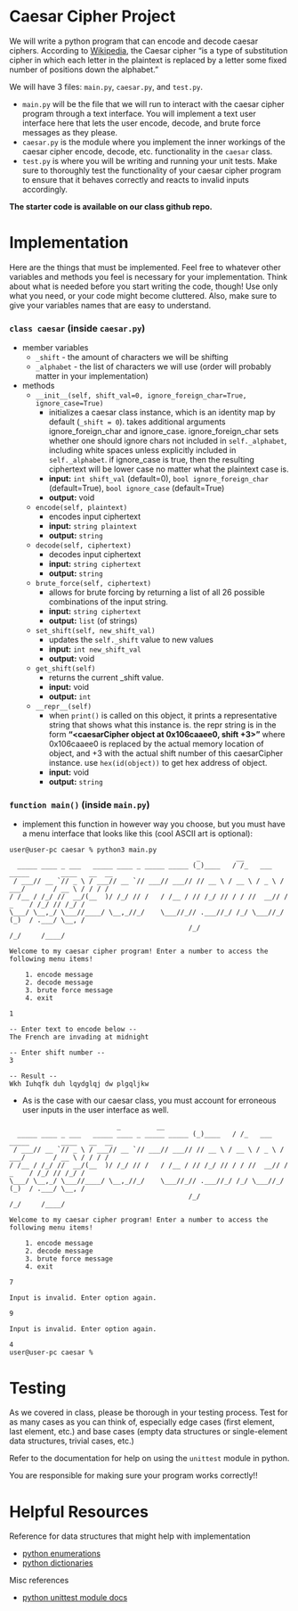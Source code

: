 # Caesar Cipher Project

We will write a python program that can encode and decode caesar ciphers. According to [Wikipedia](https://en.wikipedia.org/wiki/Caesar_cipher), the Caesar cipher “is a type of substitution cipher in which each letter in the plaintext is replaced by a letter some fixed number of positions down the alphabet.”

We will have 3 files: `main.py`, `caesar.py`, and `test.py`. 

- `main.py` will be the file that we will run to interact with the caesar cipher program through a text interface. You will implement a text user interface here that lets the user encode, decode, and brute force messages as they please.
- `caesar.py` is the module where you implement the inner workings of the caesar cipher encode, decode, etc. functionality in the `caesar` class.
- `test.py` is where you will be writing and running your unit tests. Make sure to thoroughly test the functionality of your caesar cipher program to ensure that it behaves correctly and reacts to invalid inputs accordingly.

**The starter code is available on our class github repo.**

# Implementation

Here are the things that must be implemented. Feel free to whatever other variables and methods you feel is necessary for your implementation. Think about what is needed before you start writing the code, though! Use only what you need, or your code might become cluttered. Also, make sure to give your variables names that are easy to understand.

### `class caesar` (inside `caesar.py`)

- member variables
    - `_shift`  - the amount of characters we will be shifting
    - `_alphabet` - the list of characters we will use (order will probably matter in your implementation)
- methods
    - `__init__(self, shift_val=0, ignore_foreign_char=True, ignore_case=True)`
        - initializes a caesar class instance, which is an identity map by default (`_shift = 0`). takes additional arguments ignore_foreign_char and ignore_case. ignore_foreign_char sets whether one should ignore chars not included in `self._alphabet`, including white spaces unless explicitly included in `self._alphabet`. if ignore_case is true, then the resulting ciphertext will be lower case no matter what the plaintext case is. 
        - **input:** `int shift_val` (default=0), `bool ignore_foreign_char` (default=True), `bool ignore_case` (default=True)
        - **output:** void
    - `encode(self, plaintext)`
        - encodes input ciphertext
        - **input:** `string plaintext`
        - **output:** `string`
    - `decode(self, ciphertext)`
        - decodes input ciphertext
        - **input:** `string ciphertext`
        - **output:** `string`
    - `brute_force(self, ciphertext)`
        - allows for brute forcing by returning a list of all 26 possible combinations of the input string.
        - **input:** `string ciphertext`
        - **output:** `list` (of strings)
    - `set_shift(self, new_shift_val)`
        - updates the `self._shift` value to new values
        - **input:** `int new_shift_val`
        - **output:** void
    - `get_shift(self)`
        - returns the current _shift value.
        - **input:** void
        - **output:** `int`
    - `__repr__(self)`
        - when `print()` is called on this object, it prints a representative string that shows what this instance is. the repr string is in the form **“<caesarCipher object at 0x106caaee0, shift +3>”** where 0x106caaee0 is replaced by the actual memory location of object, and +3 with the actual shift number of this caesarCipher instance. use `hex(id(object))` to get hex address of object.
        - **input:** void
        - **output:** `string`

### `function main()` (inside `main.py`)

- implement this function in however way you choose, but you must have a menu interface that looks like this (cool ASCII art is optional):

```
user@user-pc caesar % python3 main.py
                                               _         __                                    
  _____ ____ _ ___   _____ ____ _ _____ _____ (_)____   / /_   ___   _____        ____   __  __
 / ___// __ `// _ \ / ___// __ `// ___// ___// // __ \ / __ \ / _ \ / ___/       / __ \ / / / /
/ /__ / /_/ //  __/(__  )/ /_/ // /   / /__ / // /_/ // / / //  __// /     _    / /_/ // /_/ / 
\___/ \__,_/ \___//____/ \__,_//_/    \___//_// .___//_/ /_/ \___//_/     (_)  / .___/ \__, /  
                                             /_/                              /_/     /____/   

Welcome to my caesar cipher program! Enter a number to access the following menu items!

    1. encode message
    2. decode message
    3. brute force message
    4. exit
    
1

-- Enter text to encode below --
The French are invading at midnight

-- Enter shift number --
3

-- Result --
Wkh Iuhqfk duh lqydglqj dw plgqljkw
```

- As is the case with our caesar class, you must account for erroneous user inputs in the user interface as well.

```
					       _         __                                    
  _____ ____ _ ___   _____ ____ _ _____ _____ (_)____   / /_   ___   _____        ____   __  __
 / ___// __ `// _ \ / ___// __ `// ___// ___// // __ \ / __ \ / _ \ / ___/       / __ \ / / / /
/ /__ / /_/ //  __/(__  )/ /_/ // /   / /__ / // /_/ // / / //  __// /     _    / /_/ // /_/ / 
\___/ \__,_/ \___//____/ \__,_//_/    \___//_// .___//_/ /_/ \___//_/     (_)  / .___/ \__, /  
                                             /_/                              /_/     /____/   

Welcome to my caesar cipher program! Enter a number to access the following menu items!

    1. encode message
    2. decode message
    3. brute force message
    4. exit
    
7

Input is invalid. Enter option again.

9

Input is invalid. Enter option again.

4
user@user-pc caesar %
```

# Testing

As we covered in class, please be thorough in your testing process. Test for as many cases as you can think of, especially edge cases (first element, last element, etc.) and base cases (empty data structures or single-element data structures, trivial cases, etc.)

Refer to the documentation for help on using the `unittest` module in python.

You are responsible for making sure your program works correctly!!

# Helpful Resources

Reference for data structures that might help with implementation
- [python enumerations](https://docs.python.org/3/library/enum.html?highlight=enum)
- [python dictionaries](https://docs.python.org/3/tutorial/datastructures.html?highlight=dictionaries#dictionaries)

Misc references
- [python unittest module docs](https://docs.python.org/3/library/unittest.html)
